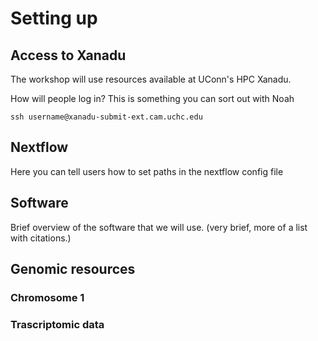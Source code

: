 # Setting up

## Access to Xanadu

The workshop will use resources available at UConn's HPC Xanadu.

How will people log in? This is something you can sort out with Noah

```
ssh username@xanadu-submit-ext.cam.uchc.edu
```

## Nextflow

Here you can tell users how to set paths in the nextflow config file 

## Software

Brief overview of the software that we will use. (very brief, more of a list with citations.)

## Genomic resources

### Chromosome 1

### Trascriptomic data
